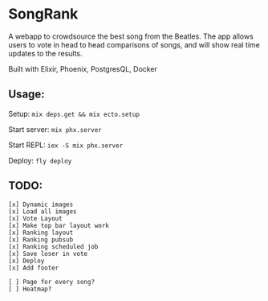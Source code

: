 # SongRank
A webapp to crowdsource the best song from the Beatles. The app allows users to vote in head to head comparisons of songs, and will show real time updates to the results.

Built with Elixir, Phoenix, PostgresQL, Docker

## Usage:
Setup: `mix deps.get && mix ecto.setup`

Start server: `mix phx.server`

Start REPL: `iex -S mix phx.server`

Deploy: `fly deploy`

## TODO:
    [x] Dynamic images
    [x] Load all images
    [x] Vote Layout
    [x] Make top bar layout work
    [x] Ranking layout
    [x] Ranking pubsub
    [x] Ranking scheduled job
    [x] Save loser in vote
    [x] Deploy
    [x] Add footer

    [ ] Page for every song?
    [ ] Heatmap?